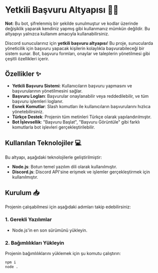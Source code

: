 # Yetkili Başvuru Altyapısı 📝🚀

**Not**: Bu bot, şifrelenmiş bir şekilde sunulmuştur ve kodlar üzerinde değişiklik yaparak kendiniz yapmış gibi kullanmanız mümkün değildir. Bu altyapıyı yalnızca kullanım amacıyla kullanabilirsiniz.

Discord sunucularınız için **yetkili başvuru altyapısı**! Bu proje, sunucularda yöneticilik için başvuru yapacak kişilerin kolaylıkla başvurabileceği bir sistem sunar. Bot, başvuru formları, onaylar ve taleplerin yönetilmesi gibi çeşitli özellikleri içerir.

## Özellikler ✨

- **Yetkili Başvuru Sistemi**: Kullanıcıların başvuru yapmasını ve başvurularının yönetilmesini sağlar.
- **Başvuru Logları**: Başvurular onaylanabilir veya reddedilebilir, ve tüm başvuru işlemleri loglanır.
- **Esnek Komutlar**: Slash komutları ile kullanıcıların başvurularını hızlıca yönetebilirsiniz.
- **Türkçe Destek**: Projenin tüm metinleri Türkçe olarak yapılandırılmıştır.
- **Bot İşlevsellik**: "Başvuru Başlat", "Başvuru Görüntüle" gibi farklı komutlarla bot işlevleri gerçekleştirilebilir.

## Kullanılan Teknolojiler 💻

Bu altyapı, aşağıdaki teknolojilerle geliştirilmiştir:

- **Node.js**: Botun temel yazılım dili olarak kullanılmıştır.
- **Discord.js**: Discord API'sine erişmek ve işlemler gerçekleştirmek için kullanılmıştır.

## Kurulum 📥

Projenin çalışabilmesi için aşağıdaki adımları takip edebilirsiniz:

### 1. Gerekli Yazılımlar

- Node.js'in en son sürümünü yükleyin.

### 2. Bağımlılıkları Yükleyin

Projenin bağımlılıklarını yüklemek için şu komutu çalıştırın:

```bash
npm i
node .
